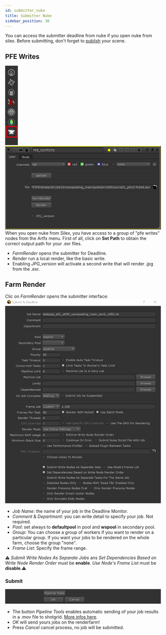 ```yaml
---
id: submitter_nuke
title: Submitter Nuke
sidebar_position: 30
---
```


You can access the submitter deadline from nuke if you open nuke from silex.
Before submitting, don't forget to [publish](../basic-concepts/actions/publish.md) your scene.

## PFE Writes

![](../../../static/img/user_guide/renderfarm/nuke_tools.png)
![](../../../static/img/user_guide/renderfarm/nuke_pfe_writes.png)  
When you open nuke from Silex, you have access to a group of "pfe writes" nodes from the Artfx menu.
First of all, click on **Set Path** to obtain the correct output path for your .exr files.

- _FarmRender_ opens the submitter for Deadline.
- _Render_ run a local render, like the basic write.
- Enabling _JPG_version_ will activate a second write that will render .jpg from the .exr.

## Farm Render

Clic on _FarmRender_ opens the submitter interface:
![](../../../static/img/user_guide/renderfarm/submitter_nuke.png)

- _Job Name_: the name of your job in the Deadline Monitor.
- _Comment_ & _Department_: you can write detail to specify your job. Not required.
- _Pool_: set always to **defaultpool** in pool and **wspool** in secondary pool.
- _Group_: You can choose a group of workers if you want to render on a particular group. If you want your jobs to be rendered on the whole farm, choose the group "none".
- _Frame List_: Specify the frame range.

⚠ _Submit Write Nodes As Separate Jobs_ ans _Set Dependencies Based on Write Node Render Order_ must be **enable**. _Use Node's Frame List_ must be **disable**.⚠

### Submit

![](../../../static/img/user_guide/renderfarm/submitter_nuke_footer.png)

- The button _Pipeline Tools_ enables automatic sending of your job results in a .mov file to shotgrid. [More infos here](pipeline_tools.md).
- _OK_ will send yours jobs on the renderfarm!
- Press _Cancel_ cancel process, no job will be submitted.
